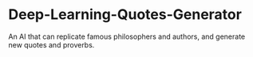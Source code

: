 # Deep-Learning-Quotes-Generator
An AI that can replicate famous philosophers and authors, and generate new quotes and proverbs.
